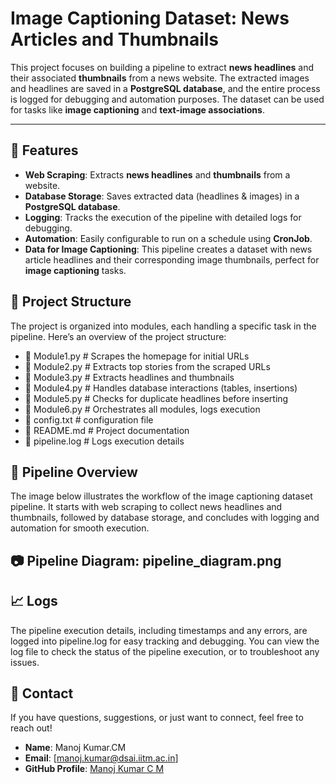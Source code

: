 # Image Captioning Dataset: News Articles and Thumbnails
This project focuses on building a pipeline to extract **news headlines** and their associated **thumbnails** from a news website. The extracted images and headlines are saved in a **PostgreSQL database**, and the entire process is logged for debugging and automation purposes. The dataset can be used for tasks like **image captioning** and **text-image associations**.

---

## **📌 Features**  

- **Web Scraping**: Extracts **news headlines** and **thumbnails** from a website.  
- **Database Storage**: Saves extracted data (headlines & images) in a **PostgreSQL database**.  
- **Logging**: Tracks the execution of the pipeline with detailed logs for debugging.  
- **Automation**: Easily configurable to run on a schedule using **CronJob**.  
- **Data for Image Captioning**: This pipeline creates a dataset with news article headlines and their corresponding image thumbnails, perfect for **image captioning** tasks.

## **📂 Project Structure**
The project is organized into modules, each handling a specific task in the pipeline. Here’s an overview of the project structure:
- 📜 Module1.py        # Scrapes the homepage for initial URLs
- 📜 Module2.py        # Extracts top stories from the scraped URLs
- 📜 Module3.py        # Extracts headlines and thumbnails
- 📜 Module4.py        # Handles database interactions (tables, insertions)
- 📜 Module5.py        # Checks for duplicate headlines before inserting
- 📜 Module6.py        # Orchestrates all modules, logs execution
- 📜 config.txt        # configuration file
- 📜 README.md         # Project documentation
- 📜 pipeline.log      # Logs execution details

## 📌 Pipeline Overview
The image below illustrates the workflow of the image captioning dataset pipeline. It starts with web scraping to collect news headlines and thumbnails, followed by database storage, and concludes with logging and automation for smooth execution.

## 📷 Pipeline Diagram: pipeline_diagram.png


## **📈 Logs**
The pipeline execution details, including timestamps and any errors, are logged into pipeline.log for easy tracking and debugging. You can view the log file to check the status of the pipeline execution, or to troubleshoot any issues.

## 📧 Contact

If you have questions, suggestions, or just want to connect, feel free to reach out!

- **Name**: Manoj Kumar.CM  
- **Email**: [manoj.kumar@dsai.iitm.ac.in]  
- **GitHub Profile**: [Manoj Kumar C M](https://github.com/MANOJKUMAR-CM)

